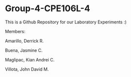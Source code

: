 # Group-4-CPE106L-4
This is a Github Repository for our Laboratory Experiments :)

Members:

Amarillo, Derrick R.

Buena, Jasmine C.

Maglipac, Kian Andrei C.

Villota, John David M.




